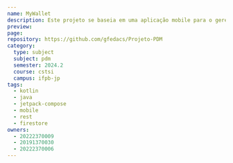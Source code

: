 ```yaml
---
name: MyWallet
description: Este projeto se baseia em uma aplicação mobile para o gerenciamento de finanças pessoais.
preview: 
page: 
repository: https://github.com/gfedacs/Projeto-PDM
category:
  type: subject
  subject: pdm
  semester: 2024.2
  course: cstsi
  campus: ifpb-jp
tags:
  - kotlin
  - java
  - jetpack-compose
  - mobile
  - rest
  - firestore
owners:
  - 20222370009
  - 20191370030
  - 20222370006
---
```

